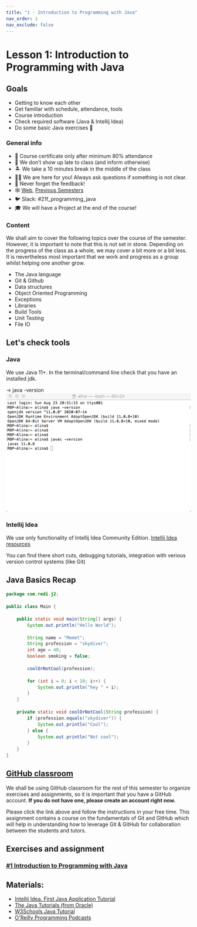 ```yaml
---
title: "1 - Introduction to Programming with Java"
nav_order: 1
nav_exclude: false
---
```


# Lesson 1: Introduction to Programming with Java

## Goals
* Getting to know each other
* Get familiar with schedule, attendance, tools
* Course introduction
* Check required software (Java & Intellij Idea)
* Do some basic Java exercises 🤩

### General info
* 📓 Course certificate only after minimum 80% attendance
* 💨 We don’t show up late to class (and inform otherwise)
* 🏝 We take a 10 minutes break in the middle of the class
* 🕺🏻 We are here for you! Always ask questions if something is not clear.
* 🚀 Never forget the feedback!
* 🕸 [Web](https://redi-school.github.io/intermediate-java), [Previous Semesters](https://redi-j2.netlify.com)
* 🐦 Slack: #21f_programming_java
* 🎓 We will have a Project at the end of the course!

### Content

We shall aim to cover the following topics over the course of the semester. However, it is
important to note that this is not set in stone. Depending on the progress of the class as a whole,
we may cover a bit more or a bit less. It is nevertheless most important that we work and progress
as a group whilst helping one another grow.

* The Java language
* Git & Github
* Data structures
* Object Oriented Programming
* Exceptions
* Libraries
* Build Tools
* Unit Testing 
* File IO

## Let's check tools

### Java 

We use Java 11+. In the terminal/command line check that you have an installed jdk. 

-> java -version
![java_version](java-version.png)

### Intellij Idea
We use only functionality of Intellij Idea Community Edition. 
[Intellij Idea resources](https://www.jetbrains.com/idea/resources/)

You can find there short cuts, debugging tutorials, integration with verious version control systems (like Git)

## Java Basics Recap
```java
package com.redi.j2;

public class Main {

    public static void main(String[] args) {
        System.out.println("Hello World");

        String name = "Memet";
        String profession = "skydiver";
        int age = 40;
        boolean smoking = false;

        coolOrNotCool(profession);

        for (int i = 0; i < 10; i++) {
            System.out.println("hey " + i);
        }
    }

    private static void coolOrNotCool(String profession) {
        if (profession.equals("skydiver")) {
            System.out.println("Cool");
        } else {
            System.out.println("Not cool");
        }
    }
}
```

## [GitHub classroom](https://classroom.github.com/a/fKsu9Nib)

We shall be using GitHub classroom for the rest of this semester to organize exercises and 
assignments, so it is important that you have a GitHub account. **If you do not have one, please
create an account right now.**

Please click the link above and follow the instructions in your free time. This assignment
contains a course on the fundamentals of Git and GitHub which will help in understanding how
to leverage Git & GitHub for collaboration between the students and tutors. 

## Exercises and assignment

### [#1 Introduction to Programming with Java](https://classroom.github.com/a/7vXI9ynd)

## Materials:
- [Intellij Idea. First Java Application Tutorial](https://www.jetbrains.com/help/idea/creating-and-running-your-first-java-application.html)
- [The Java Tutorials (from Oracle)](https://docs.oracle.com/javase/tutorial/)
- [W3Schools Java Tutorial](https://www.w3schools.com/java/)
- [O'Reilly Programming Podcasts](https://www.oreilly.com/topics/oreilly-programming-podcast)

